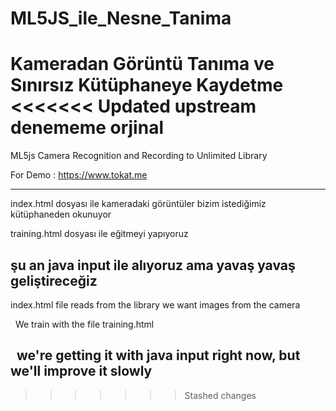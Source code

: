 # ML5JS_ile_Nesne_Tanima
 Kameradan Görüntü Tanıma ve Sınırsız Kütüphaneye Kaydetme
<<<<<<< Updated upstream
 denememe orjinal
=======
 ML5js
 Camera Recognition and Recording to Unlimited Library


 For Demo : https://www.tokat.me


--------------------------------------
 index.html dosyası ile kameradaki görüntüler bizim istediğimiz kütüphaneden okunuyor

 training.html dosyası ile eğitmeyi yapıyoruz

 şu an java input ile alıyoruz ama yavaş yavaş geliştireceğiz
---------------------------------------
index.html file reads from the library we want images from the camera

  We train with the file training.html

  we're getting it with java input right now, but we'll improve it slowly
-------------------------------------------------------------
>>>>>>> Stashed changes
